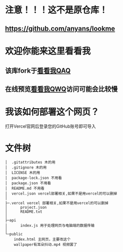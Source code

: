 # 注意！！！这不是原仓库！
## https://github.com/anyans/lookme

# 欢迎你能来这里看看我
## 该库fork于[看看我QAQ](https://github.com/anyans/lookme)
## 在线预览[看看我QWQ](https://lookme.nootfond.top/)访问可能会比较慢
# 我该如何部署这个网页？
打开Vercel官网后登录您的GitHub账号即可导入
# 文件树
	│  .gitattributes 木的用
	│  .gitignore 木的用
	│  LICENSE 木的用
	│  package-lock.json 不用看
	│  package.json 不用看
	│  README.md 不用看
	│  vercel.json vercel部署相关,如果不是用vercel的可以删掉
	│  
	├─.vercel vercel 部署相关,如果不是用vercel的可以删掉
	│      project.json 
	│      README.txt
	│      
	├─api 
	│      index.js 用于处理网页与电脑端的数据传输
	│      
	└─public
	    index.html 主网页，主要改这个
	    wallpaper有耳朵抖动.mp4 视频罢了


